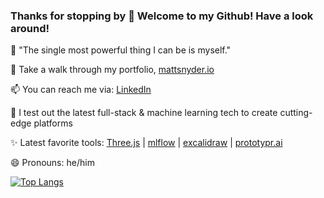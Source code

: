 ### Thanks for stopping by 👋 Welcome to my Github! Have a look around!
<!--
**Snooder/Snooder** is a ✨ _special_ ✨ repository because its `README.md` (this file) appears on your GitHub profile.

Here are some ideas to get you started:

- 🔭 I’m currently working on ...
- 🌱 I’m currently learning ...
- 👯 I’m looking to collaborate on ...
- 🤔 I’m looking for help with ...
- 💬 Ask me about ...
- 📫 How to reach me: ...
- 😄 Pronouns: ...
- ⚡ Fun fact: ...

![Matt's github stats](https://github-readme-stats.vercel.app/api?username=Snooder&theme=tokyonight&layout=compact&count_private=true&include_all_commits=true&rank_icon=github)
-->
💬 "The single most powerful thing I can be is myself."

🌱 Take a walk through my portfolio, [mattsnyder.io](https://mattsnyder.io/)

📫 You can reach me via: [LinkedIn](https://www.linkedin.com/in/mattcsnyder/)

🔭 I test out the latest full-stack & machine learning tech to create cutting-edge platforms

✨ Latest favorite tools: [Three.js](https://threejs.org/) | [mlflow](https://mlflow.org/) | [excalidraw](https://excalidraw.com/) | [prototypr.ai](https://www.prototypr.ai/
)

😄 Pronouns: he/him

[![Top Langs](https://github-readme-stats.vercel.app/api/top-langs/?username=Snooder&theme=tokyonight&layout=compact&count_private=true&include_all_commits=true)](https://github.com/Snooder/github-readme-stats)
